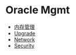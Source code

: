 # Oracle Mgmt

- [内存管理](Memory.md)
- [Upgrade](Upgrade.md)
- [Network](Network.md)
- [Security](Security.md)